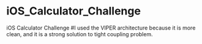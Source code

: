 # iOS_Calculator_Challenge
iOS Calculator Challenge
#I used the VIPER architecture because it is more clean, and it is a strong solution to tight coupling problem.
